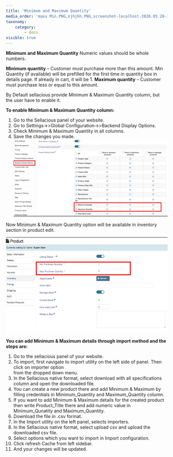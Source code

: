 ```yaml
---
title: 'Minimum and Maximum Quantity'
media_order: 'maxx Min.PNG,njhjhh.PNG,screenshot-localhost-2020.05.28-16_44_47.png,screenshot-localhost-2020.05.28-16_43_06.png'
taxonomy:
    category:
        - docs
visible: true
---
```


**Minimum and Maximum Quantity** Numeric values should be whole numbers.

**Minimum quantity** – Customer must purchase more than this amount. Min Quantity (if available) will be prefilled for the first time in quantity box in details page. If already in cart, it will be 1.
**Maximum quantity** – Customer must purchase less or equal to this amount.

By Default sellacious provide Minimum & Maximum Quantity column, but the user have to enable it.

**To enable Minimum & Maximum Quantity column:**

1. Go to the Sellacious panel of your website.
2. Go to Settings->>Global Configuration->>Backend Display Options.
3. Check Minimum & Maximum Quantity  in all columns.
4. Save the changes you made.
![](screenshot-localhost-2020.05.28-16_43_06.png)

Now Minimum & Maximum Quantity option will be available in inventory section in product edit.

![](screenshot-localhost-2020.05.28-16_44_47.png)

**You can add Minimum & Maximum details through import method and the steps are:**

1. Go to the sellacious panel of your website.
2. To import, first navigate to import utility on the left side of panel. Then click on importer option  
     from  the dropped down menu.
3. In the Sellacious native format, select download with all specifications column and open the 
     downloaded file.
4. You can create a new product there and add Minimum & Maximum by filling credentials in 
     Minimum_Quantity and Maximum_Quantity column.
5. If you want to add Minimum & Maximum details for the created product then write 
    Product_Title there and add numeric value in Minimum_Qunatity and Maximum_Quantity.
6. Download the file in .csv format.
7. In the Import utility on the left panel, selects importers.
8. In the Sellacious native format, select upload csv and upload the downloaded csv file.
9. Select options which you want to import in Import configuration.
10. Click refresh Cache from left sidebar.
11. And your changes will be updated.

